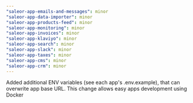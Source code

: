 ```yaml
---
"saleor-app-emails-and-messages": minor
"saleor-app-data-importer": minor
"saleor-app-products-feed": minor
"saleor-app-monitoring": minor
"saleor-app-invoices": minor
"saleor-app-klaviyo": minor
"saleor-app-search": minor
"saleor-app-slack": minor
"saleor-app-taxes": minor
"saleor-app-cms": minor
"saleor-app-crm": minor
---
```


Added additional ENV variables (see each app's .env.example), that can overwrite app base URL. This change allows easy apps development using Docker
